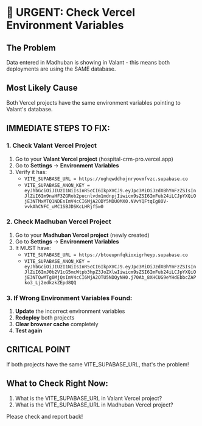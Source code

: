# 🚨 URGENT: Check Vercel Environment Variables

## The Problem
Data entered in Madhuban is showing in Valant - this means both deployments are using the SAME database.

## Most Likely Cause
Both Vercel projects have the same environment variables pointing to Valant's database.

## IMMEDIATE STEPS TO FIX:

### 1. Check Valant Vercel Project
1. Go to your **Valant Vercel project** (hospital-crm-pro.vercel.app)
2. Go to **Settings** → **Environment Variables**
3. Verify it has:
   - `VITE_SUPABASE_URL = https://oghqwddhojnryovmfvzc.supabase.co`
   - `VITE_SUPABASE_ANON_KEY = eyJhbGciOiJIUzI1NiIsInR5cCI6IkpXVCJ9.eyJpc3MiOiJzdXBhYmFzZSIsInJlZiI6Im9naHF3ZGRob2pucnlvdm1mdnpjIiwicm9sZSI6ImFub24iLCJpYXQiOjE3NTMxMTQ1NDEsImV4cCI6MjA2ODY5MDU0MX0.NVvYQFtqIg8OV-vvkAhCNFC_uMC1SBJDSKcLHRjf5w0`

### 2. Check Madhuban Vercel Project
1. Go to your **Madhuban Vercel project** (newly created)
2. Go to **Settings** → **Environment Variables**
3. It MUST have:
   - `VITE_SUPABASE_URL = https://btoeupnfqkioxigrheyp.supabase.co`
   - `VITE_SUPABASE_ANON_KEY = eyJhbGciOiJIUzI1NiIsInR5cCI6IkpXVCJ9.eyJpc3MiOiJzdXBhYmFzZSIsInJlZiI6ImJ0b2V1cG5mcWtpb3hpZ3JoZXlwIiwicm9sZSI6ImFub24iLCJpYXQiOjE3NTQwMTg0MjQsImV4cCI6MjA2OTU5NDQyNH0.j70Ab_8XHCUG9eYHdEbbcZAPko3_Lj2edkzkZEpd8QQ`

### 3. If Wrong Environment Variables Found:
1. **Update** the incorrect environment variables
2. **Redeploy** both projects
3. **Clear browser cache** completely
4. **Test again**

## CRITICAL POINT
If both projects have the same VITE_SUPABASE_URL, that's the problem!

## What to Check Right Now:
1. What is the VITE_SUPABASE_URL in Valant Vercel project?
2. What is the VITE_SUPABASE_URL in Madhuban Vercel project?

Please check and report back!